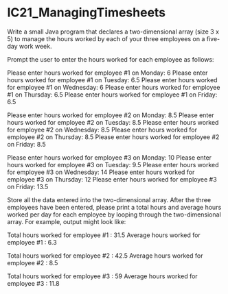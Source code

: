 # IC21_ManagingTimesheets
Write a small Java program that declares a two-dimensional array (size 3 x 5) to manage the hours worked by each of your three employees on a five-day work week.  

Prompt the user to enter the hours worked for each employee as follows:

Please enter hours worked for employee #1 on Monday: 6
Please enter hours worked for employee #1 on Tuesday: 6.5
Please enter hours worked for employee #1 on Wednesday: 6 
Please enter hours worked for employee #1 on Thursday: 6.5
Please enter hours worked for employee #1 on Friday: 6.5

Please enter hours worked for employee #2 on Monday: 8.5
Please enter hours worked for employee #2 on Tuesday: 8.5 
Please enter hours worked for employee #2 on Wednesday: 8.5 
Please enter hours worked for employee #2 on Thursday: 8.5 
Please enter hours worked for employee #2 on Friday: 8.5 

Please enter hours worked for employee #3 on Monday: 10
Please enter hours worked for employee #3 on Tuesday: 9.5
Please enter hours worked for employee #3 on Wednesday: 14 
Please enter hours worked for employee #3 on Thursday: 12 
Please enter hours worked for employee #3 on Friday: 13.5 

Store all the data entered into the two-dimensional array.  After the three employees have been entered, please print a total hours and average hours worked per day for each employee by looping through the two-dimensional array.  For example, output might look like:

Total hours worked for employee #1 : 31.5
Average hours worked for employee #1 : 6.3

Total hours worked for employee #2 : 42.5
Average hours worked for employee #2 : 8.5 

Total hours worked for employee #3 : 59
Average hours worked for employee #3 : 11.8 
